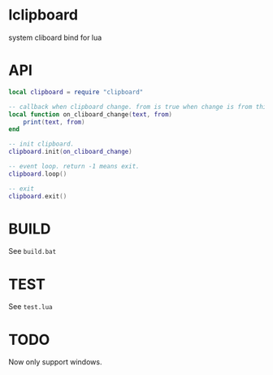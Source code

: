 # lclipboard
system cliboard bind for lua

# API

```lua
local clipboard = require "clipboard"

-- callback when clipboard change. from is true when change is from this api settext.
local function on_cliboard_change(text, from)
    print(text, from)
end

-- init clipboard.
clipboard.init(on_cliboard_change)

-- event loop. return -1 means exit.
clipboard.loop()

-- exit
clipboard.exit()
```

# BUILD

See `build.bat`

# TEST

See `test.lua`

# TODO

Now only support windows.

